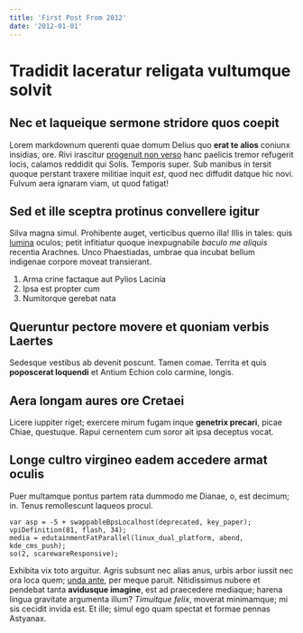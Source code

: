 ```yaml
---
title: 'First Post From 2012'
date: '2012-01-01'
---
```


# Tradidit laceratur religata vultumque solvit

## Nec et laqueique sermone stridore quos coepit

Lorem markdownum querenti quae domum Delius quo **erat te alios** coniunx
insidias, ore. Rivi irascitur [progenuit non verso](http://nitor-solvit.io/quod)
hanc paelicis tremor refugerit locis, calamos reddidit qui Solis. Temporis
super. Sub manibus in tersit quoque perstant traxere militiae inquit _est_, quod
nec diffudit datque hic novi. Fulvum aera ignaram viam, ut quod fatigat!

## Sed et ille sceptra protinus convellere igitur

Silva magna simul. Prohibente auget, verticibus querno illa! Illis in tales:
quis [lumina](http://sineres.com/) oculos; petit infitiatur quoque inexpugnabile
_baculo me aliquis_ recentia Arachnes. Unco Phaestiadas, umbrae qua incubat
bellum indigenae corpore moveat transierant.

1. Arma crine factaque aut Pylios Lacinia
2. Ipsa est propter cum
3. Numitorque gerebat nata

## Queruntur pectore movere et quoniam verbis Laertes

Sedesque vestibus ab devenit poscunt. Tamen comae. Territa et quis **poposcerat
loquendi** et Antium Echion colo carmine, longis.

## Aera longam aures ore Cretaei

Licere iuppiter riget; exercere mirum fugam inque **genetrix precari**, picae
Chiae, questuque. Rapui cernentem cum soror ait ipsa deceptus vocat.

## Longe cultro virgineo eadem accedere armat oculis

Puer multamque pontus partem rata dummodo me Dianae, o, est decimum; in. Tenus
remollescunt laqueos procul.

    var asp = -5 + swappableBpsLocalhost(deprecated, key_paper);
    vpiDefinition(81, flash, 34);
    media = edutainmentFatParallel(linux_dual_platform, abend, kde_cms_push);
    so(2, scarewareResponsive);

Exhibita vix toto arguitur. Agris subsunt nec alias anus, urbis arbor iussit nec
ora loca quem; [unda ante](http://vestra-baccho.org/laeva.php), per meque
paruit. Nitidissimus nubere et pendebat tanta **avidusque imagine**, est ad
praecedere mediaque; harena lingua gravitate argumenta illum? _Timuitque felix_,
moverat minimamque; mi sis cecidit invida est. Et ille; simul ego quam spectat
et formae pennas Astyanax.
